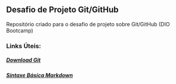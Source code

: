## Desafio de Projeto Git/GitHub
Repositório criado para o desafio de projeto sobre Git/GitHub (DIO Bootcamp)


### Links Úteis:
##### [Download Git](https://git-scm.com/download/gui/windows)
##### [Sintaxe Básica Markdown](https://www.markdownguide.org/basic-syntax)
